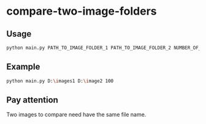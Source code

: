 # compare-two-image-folders
 
## Usage
```bash
python main.py PATH_TO_IMAGE_FOLDER_1 PATH_TO_IMAGE_FOLDER_2 NUMBER_OF_IMAGES
```

## Example
```bash
python main.py D:\images1 D:\image2 100
```

## Pay attention
Two images to compare need have the same file name.

